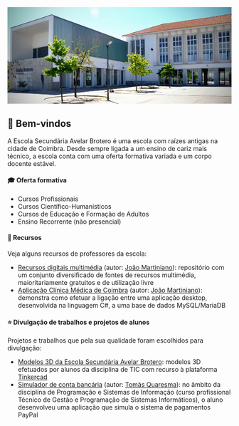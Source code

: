 ![Imagem da Escola Secundária Avelar Brotero](img/escola.webp)

## :wave: Bem-vindos

A Escola Secundária Avelar Brotero é uma escola com raízes antigas na cidade de Coimbra. Desde sempre ligada a um ensino de cariz mais técnico, a escola conta com uma oferta formativa variada e um corpo docente estável.

#### :mortar_board: Oferta formativa

- Cursos Profissionais
- Cursos Científico-Humanísticos
- Cursos de Educação e Formação de Adultos
- Ensino Recorrente (não presencial)

#### :open_file_folder: Recursos

Veja alguns recursos de professores da escola:

- [Recursos digitais multimédia](https://github.com/joaomartiniano/recursos-digitais) (autor: [João Martiniano](https://github.com/joaomartiniano)): repositório com um conjunto diversificado de fontes de recursos multimédia, maioritariamente gratuitos e de utilização livre
- [Aplicação Clínica Médica de Coimbra](https://github.com/joaomartiniano/clinica-medica-coimbra) (autor: [João Martiniano](https://github.com/joaomartiniano)): demonstra como efetuar a ligação entre uma aplicação desktop, desenvolvida na linguagem C#, a uma base de dados MySQL/MariaDB

#### :star: Divulgação de trabalhos e projetos de alunos

Projetos e trabalhos que pela sua qualidade foram escolhidos para divulgação:

- [Modelos 3D da Escola Secundária Avelar Brotero](https://escolabrotero.github.io/3d-esab-22_23.io/): modelos 3D efetuados por alunos da disciplina de TIC com recurso à plataforma [Tinkercad](https://www.tinkercad.com/)
- [Simulador de conta bancária](https://github.com/ESAB-11PSI1-2022-2023/projeto-conta-bancaria-TomasQuaresma) (autor: [Tomás Quaresma](https://github.com/TomasQuaresma)): no âmbito da disciplina de Programação e Sistemas de Informação (curso profissional Técnico de Gestão e Programação de Sistemas Informáticos), o aluno desenvolveu uma aplicação que simula o sistema de pagamentos PayPal 
